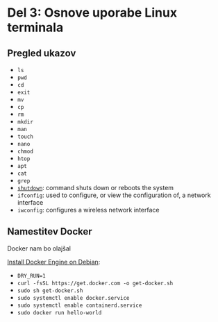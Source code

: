 # Del 3: Osnove uporabe Linux terminala

## Pregled ukazov
- `ls`
- `pwd`
- `cd`
- `exit`
- `mv`
- `cp`
- `rm`
- `mkdir`
- `man`
- `touch`
- `nano`
- `chmod`
- `htop`
- `apt`
- `cat`
- `grep`
- [`shutdown`](https://www.computerhope.com/unix/ushutdow.htm): command shuts down or reboots the system
- `ifconfig`: used to configure, or view the configuration of, a network interface
- `iwconfig`: configures a wireless network interface

## Namestitev Docker

Docker nam bo olajšal

[Install Docker Engine on Debian](https://docs.docker.com/engine/install/debian/#install-using-the-convenience-script):
- `DRY_RUN=1`
- `curl -fsSL https://get.docker.com -o get-docker.sh`
- `sudo sh get-docker.sh`
- `sudo systemctl enable docker.service`
- `sudo systemctl enable containerd.service`
- `sudo docker run hello-world`
